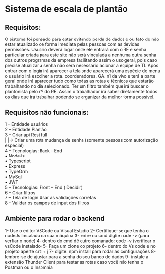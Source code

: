 # Sistema de escala de plantão 

## Requisitos: 
O sistema foi pensado para estar evitando perda de dados e ou fato de não estar atualizado de forma imediata pelas pessoas com as devidas permissões.
Usuário deverá logar onde ele entrará com o RE e senha particular criada para este site não será vinculada a nenhuma outra senha dos outros programas da empresa facilitando assim o uso geral, pois caso precise atualizar a senha não será necessário acionar a equipe de TI.
Após entrar com o login irá aparecer a tela onde aparecerá uma espécie de menu o usuário irá escolher a rota, coordenadores, GA, n1 da vivo e terá a parte geral onde irá aparecer tudo como todas as rotas e técnicos que estarão trabalhando no dia selecionado. 
Ter um filtro também que irá buscar o plantonista pelo nº do RE. Assim o trabalhador irá saber diretamente todos os dias que irá trabalhar podendo se organizar da melhor forma possível.


## Requisitos não funcionais:

1 – Entidade usuários <br>
2 – Entidade Plantão <br>
3 – Criar api Rest full <br>
    |
    |->	Criar uma rota mudança de senha  (somente pessoas com autorização especial)
 <br>
4 – Tecnologias: Back - End <br>
•	NodeJs <br>
•	Typescript <br>
•	Express <br>
•	TypeOrm <br>
•	MySql <br>
•	JWT <br>
5 – Tecnologias: Front – End ( Decidir) <br>
6 – Criar filtros <br> 
7 – Tela de login Usar as validações corretas <br> 
8 - Validar os campos de input dos filtros <br>


## Ambiente para rodar o backend

1- Use o editor VSCode ou Visual Estudio 
2- Certifique-se que tenha o nodeJs instalado na sua máquina
3- entre no cmd digite node -v (para verfiar o node)
4- dentro do cmd dê outro comanado: code -v (verificar o vsCode instalado)
5- Faça um clone do projeto 
6- dentro do Vs code e no projeto aperte crtl + j 
7- digite: npm install para rodar as configurações 
8- lembre-se de ajustar para a senha do seu banco de dados 
9- instale a extensão Thunder Client para testar as rotas caso você não tenha o Postman ou o Insomnia
